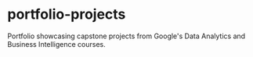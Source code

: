 # portfolio-projects
Portfolio showcasing capstone projects from Google's Data Analytics and Business Intelligence courses. 

